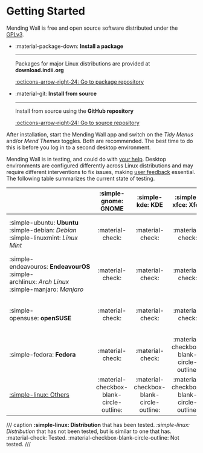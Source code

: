# Getting Started

Mending Wall is free and open source software distributed under the [GPLv3](https://www.gnu.org/licenses/gpl-3.0.en.html).

<div class="grid cards" markdown>

-   :material-package-down: __Install a package__

    ---

    Packages for major Linux distributions are provided at **download.indii.org**

    [:octicons-arrow-right-24: Go to package repository](https://download.indii.org)

-   :material-git: __Install from source__

    ---
  
    Install from source using the **GitHub repository**

    [:octicons-arrow-right-24: Go to source repository](https://github.com/lawmurray/mendingwall)

</div>

After installation, start the Mending Wall app and switch on the *Tidy Menus* and/or *Mend Themes* toggles. Both are recommended. The best time to do this is before you log in to a second desktop environment.
    
Mending Wall is in testing, and could do with [your help](contributing.md). Desktop environments are configured differently across Linux distributions and may require different interventions to fix issues, making [user feedback](contributing.md) essential. The following table summarizes the current state of testing.

|              | :simple-gnome: GNOME | :simple-kde: KDE | :simple-xfce: Xfce | :simple-cinnamon: Cinnamon | [Others](contributing.md) |
| ------------ | :---: | :-: | :--: | :------: | :----: |
| :simple-ubuntu:&nbsp;**Ubuntu**<br/>:simple-debian:&nbsp;*Debian*<br/>:simple-linuxmint:&nbsp;*Linux Mint* | :material-check: | :material-check: | :material-check: | :material-checkbox-blank-circle-outline: | :material-checkbox-blank-circle-outline: |
| :simple-endeavouros:&nbsp;**EndeavourOS**<br/>:simple-archlinux:&nbsp;*Arch&nbsp;Linux*<br/>:simple-manjaro:&nbsp;*Manjaro*| :material-check: | :material-check: |  :material-check: |  :material-check:| :material-checkbox-blank-circle-outline: |
| :simple-opensuse:&nbsp;**openSUSE** | :material-check: | :material-check: | :material-check: | :material-check: | :material-checkbox-blank-circle-outline: |
| :simple-fedora:&nbsp;**Fedora** | :material-check: | :material-check: | :material-checkbox-blank-circle-outline: | :material-checkbox-blank-circle-outline: | :material-checkbox-blank-circle-outline: |
| [:simple-linux: Others](contributing.md) | :material-checkbox-blank-circle-outline: | :material-checkbox-blank-circle-outline: | :material-checkbox-blank-circle-outline: | :material-checkbox-blank-circle-outline: | :material-checkbox-blank-circle-outline: |
/// caption
**:simple-linux: Distribution** that has been tested. *:simple-linux: Distribution* that has not been tested, but is similar to one that has. :material-check: Tested. :material-checkbox-blank-circle-outline: Not tested.
///

